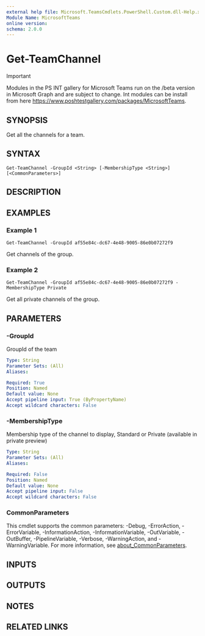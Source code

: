 ```yaml
---
external help file: Microsoft.TeamsCmdlets.PowerShell.Custom.dll-Help.xml
Module Name: MicrosoftTeams
online version:
schema: 2.0.0
---
```


# Get-TeamChannel

> [!IMPORTANT]
> Modules in the PS INT gallery for Microsoft Teams run on the /beta version in Microsoft Graph and are subject to change. 
Int modules can be install from here <https://www.poshtestgallery.com/packages/MicrosoftTeams>.  

## SYNOPSIS
Get all the channels for a team.

## SYNTAX

```
Get-TeamChannel -GroupId <String> [-MembershipType <String>] [<CommonParameters>]
```

## DESCRIPTION

## EXAMPLES

### Example 1
```
Get-TeamChannel -GroupId af55e84c-dc67-4e48-9005-86e0b07272f9
```

Get channels of the group.

### Example 2
```
Get-TeamChannel -GroupId af55e84c-dc67-4e48-9005-86e0b07272f9 -MembershipType Private
```

Get all private channels of the group.

## PARAMETERS

### -GroupId
GroupId of the team

```yaml
Type: String
Parameter Sets: (All)
Aliases:

Required: True
Position: Named
Default value: None
Accept pipeline input: True (ByPropertyName)
Accept wildcard characters: False
```

### -MembershipType
Membership type of the channel to display, Standard or Private (available in private preview)

```yaml
Type: String
Parameter Sets: (All)
Aliases:

Required: False
Position: Named
Default value: None
Accept pipeline input: False
Accept wildcard characters: False
```

### CommonParameters
This cmdlet supports the common parameters: -Debug, -ErrorAction, -ErrorVariable, -InformationAction, -InformationVariable, -OutVariable, -OutBuffer, -PipelineVariable, -Verbose, -WarningAction, and -WarningVariable. For more information, see [about_CommonParameters](https://go.microsoft.com/fwlink/?LinkID=113216).

## INPUTS

## OUTPUTS

## NOTES

## RELATED LINKS
